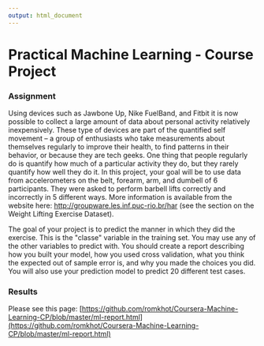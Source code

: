 ```yaml
---
output: html_document
---
```


Practical Machine Learning - Course Project   
===========================================

### Assignment  
Using devices such as Jawbone Up, Nike FuelBand, and Fitbit it is now possible to collect a large amount of data about 
personal activity relatively inexpensively. These type of devices are part of the quantified self movement – a group of 
enthusiasts who take measurements about themselves regularly to improve their health, to find patterns in their behavior, 
or because they are tech geeks. One thing that people regularly do is quantify how much of a particular activity they do, 
but they rarely quantify how well they do it. In this project, your goal will be to use data from accelerometers on the belt, 
forearm, arm, and dumbell of 6 participants. They were asked to perform barbell lifts correctly and incorrectly in 5 different 
ways. More information is available from the website here: http://groupware.les.inf.puc-rio.br/har (see the section on the 
Weight Lifting Exercise Dataset).   

The goal of your project is to predict the manner in which they did the exercise. 
This is the "classe" variable in the training set. You may use any of the other variables to predict with. 
You should create a report describing how you built your model, how you used cross validation, 
what you think the expected out of sample error is, and why you made the choices you did. 
You will also use your prediction model to predict 20 different test cases.  

### Results
Please see this page: [https://github.com/romkhot/Coursera-Machine-Learning-CP/blob/master/ml-report.html](https://github.com/romkhot/Coursera-Machine-Learning-CP/blob/master/ml-report.html)


